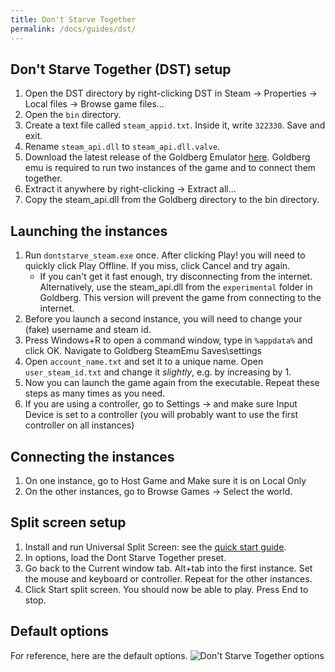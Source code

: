 ```yaml
---
title: Don't Starve Together
permalink: /docs/guides/dst/
---
```


## Don't Starve Together (DST) setup
1. Open the DST directory by right-clicking DST in Steam -> Properties -> Local files -> Browse game files...
1. Open the `bin` directory.
1. Create a text file called `steam_appid.txt`. Inside it, write `322330`. Save and exit.
1. Rename `steam_api.dll` to `steam_api.dll.valve`.
1. Download the latest release of the Goldberg Emulator [here](https://gitlab.com/Mr_Goldberg/goldberg_emulator/releases). Goldberg emu is required to run two instances of the game and to connect them together.
1. Extract it anywhere by right-clicking -> Extract all...
1. Copy the steam_api.dll from the Goldberg directory to the bin directory.

## Launching the instances
1. Run `dontstarve_steam.exe` once. After clicking Play! you will need to quickly click Play Offline. If you miss, click Cancel and try again.
    * If you can't get it fast enough, try disconnecting from the internet. Alternatively, use the steam_api.dll from the `experimental` folder in Goldberg. This version will prevent the game from connecting to the internet.
1. Before you launch a second instance, you will need to change your (fake) username and steam id.
1. Press Windows+R to open a command window, type in `%appdata%` and click OK. Navigate to Goldberg SteamEmu Saves\settings
1. Open `account_name.txt` and set it to a unique name. Open `user_steam_id.txt` and change it *slightly*, e.g. by increasing by 1.
1. Now you can launch the game again from the executable. Repeat these steps as many times as you need.
1. If you are using a controller, go to Settings -> and make sure Input Device is set to a controller (you will probably want to use the first controller on all instances)

## Connecting the instances
1. On one instance, go to Host Game and Make sure it is on Local Only
1. On the other instances, go to Browse Games -> Select the world.

## Split screen setup
1. Install and run Universal Split Screen: see the [quick start guide](https://universalsplitscreen.github.io/docs/quickstart/).
1. In options, load the Dont Starve Together preset.
1. Go back to the Current window tab. Alt+tab into the first instance. Set the mouse and keyboard or controller. Repeat for the other instances.
1. Click Start split screen. You should now be able to play. Press End to stop.

## Default options
For reference, here are the default options.
![Don't Starve Together options](https://raw.githubusercontent.com/UniversalSplitScreen/UniversalSplitScreen.github.io/master/img/dst_options.png)

